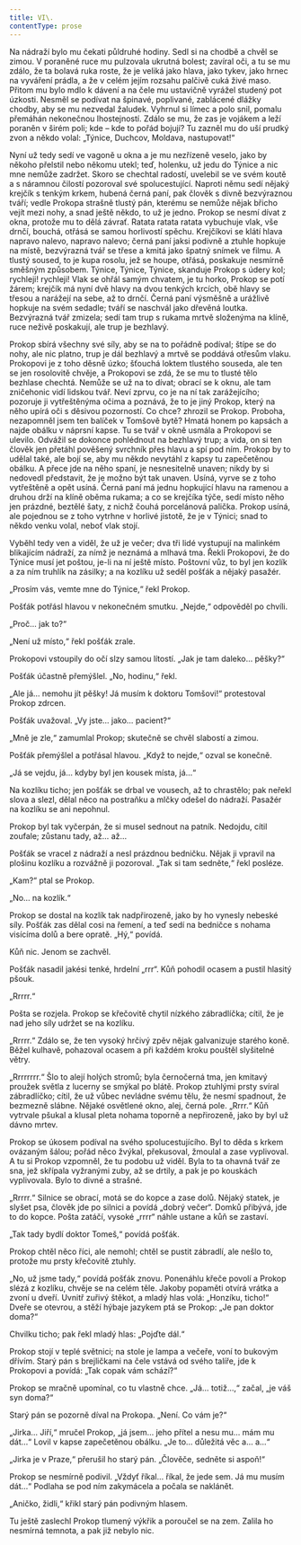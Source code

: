 ```yaml
---
title: VI\.
contentType: prose
---
```


  

Na nádraží bylo mu čekati půldruhé hodiny. Sedl si na chodbě a chvěl se zimou. V poraněné ruce mu pulzovala ukrutná bolest; zavíral oči, a tu se mu zdálo, že ta bolavá ruka roste, že je veliká jako hlava, jako tykev, jako hrnec na vyváření prádla, a že v celém jejím rozsahu palčivě cuká živé maso. Přitom mu bylo mdlo k dávení a na čele mu ustavičně vyrážel studený pot úzkosti. Nesměl se podívat na špinavé, poplivané, zablácené dlážky chodby, aby se mu nezvedal žaludek. Vyhrnul si límec a polo snil, pomalu přemáhán nekonečnou lhostejností. Zdálo se mu, že zas je vojákem a leží poraněn v širém poli; kde – kde to pořád bojují? Tu zazněl mu do uší prudký zvon a někdo volal: „Týnice, Duchcov, Moldava, nastupovat!“

Nyní už tedy sedí ve vagoně u okna a je mu nezřízeně veselo, jako by někoho přelstil nebo někomu utekl; teď, holenku, už jedu do Týnice a nic mne nemůže zadržet. Skoro se chechtal radostí, uvelebil se ve svém koutě a s náramnou čilostí pozoroval své spolucestující. Naproti němu sedí nějaký krejčík s tenkým krkem, hubená černá paní, pak člověk s divně bezvýraznou tváří; vedle Prokopa strašně tlustý pán, kterému se nemůže nějak břicho vejít mezi nohy, a snad ještě někdo, to už je jedno. Prokop se nesmí dívat z okna, protože mu to dělá závrať. Ratata ratata ratata vybuchuje vlak, vše drnčí, bouchá, otřásá se samou horlivostí spěchu. Krejčíkovi se klátí hlava napravo nalevo, napravo nalevo; černá paní jaksi podivně a ztuhle hopkuje na místě, bezvýrazná tvář se třese a kmitá jako špatný snímek ve filmu. A tlustý soused, to je kupa rosolu, jež se houpe, otřásá, poskakuje nesmírně směšným způsobem. Týnice, Týnice, Týnice, skanduje Prokop s údery kol; rychleji! rychleji! Vlak se ohřál samým chvatem, je tu horko, Prokop se potí žárem; krejčík má nyní dvě hlavy na dvou tenkých krcích, obě hlavy se třesou a narážejí na sebe, až to drnčí. Černá paní výsměšně a urážlivě hopkuje na svém sedadle; tváří se naschvál jako dřevěná loutka. Bezvýrazná tvář zmizela; sedí tam trup s rukama mrtvě složenýma na klíně, ruce neživě poskakují, ale trup je bezhlavý.

Prokop sbírá všechny své síly, aby se na to pořádně podíval; štípe se do nohy, ale nic platno, trup je dál bezhlavý a mrtvě se poddává otřesům vlaku. Prokopovi je z toho děsně úzko; šťouchá loktem tlustého souseda, ale ten se jen rosolovitě chvěje, a Prokopovi se zdá, že se mu to tlusté tělo bezhlase chechtá. Nemůže se už na to dívat; obrací se k oknu, ale tam zničehonic vidí lidskou tvář. Neví zprvu, co je na ní tak zarážejícího; pozoruje ji vytřeštěnýma očima a poznává, že to je jiný Prokop, který na něho upírá oči s děsivou pozorností. Co chce? zhrozil se Prokop. Proboha, nezapomněl jsem ten balíček v Tomšově bytě? Hmatá honem po kapsách a najde obálku v náprsní kapse. Tu se tvář v okně usmála a Prokopovi se ulevilo. Odvážil se dokonce pohlédnout na bezhlavý trup; a vida, on si ten člověk jen přetáhl pověšený svrchník přes hlavu a spí pod ním. Prokop by to udělal také, ale bojí se, aby mu někdo nevytáhl z kapsy tu zapečetěnou obálku. A přece jde na něho spaní, je nesnesitelně unaven; nikdy by si nedovedl představit, že je možno být tak unaven. Usíná, vyrve se z toho vytřeštěně a opět usíná. Černá paní má jednu hopkující hlavu na ramenou a druhou drží na klíně oběma rukama; a co se krejčíka týče, sedí místo něho jen prázdné, beztělé šaty, z nichž čouhá porcelánová palička. Prokop usíná, ale pojednou se z toho vytrhne v horlivé jistotě, že je v Týnici; snad to někdo venku volal, neboť vlak stojí.

Vyběhl tedy ven a viděl, že už je večer; dva tři lidé vystupují na malinkém blikajícím nádraží, za nímž je neznámá a mlhavá tma. Řekli Prokopovi, že do Týnice musí jet poštou, je-li na ní ještě místo. Poštovní vůz, to byl jen kozlík a za ním truhlík na zásilky; a na kozlíku už seděl pošťák a nějaký pasažér.

„Prosím vás, vemte mne do Týnice,“ řekl Prokop.

Pošťák potřásl hlavou v nekonečném smutku. „Nejde,“ odpověděl po chvíli.

„Proč… jak to?“

„Není už místo,“ řekl pošťák zrale.

Prokopovi vstoupily do očí slzy samou lítostí. „Jak je tam daleko… pěšky?“

Pošťák účastně přemýšlel. „No, hodinu,“ řekl.

„Ale já… nemohu jít pěšky! Já musím k doktoru Tomšovi!“ protestoval Prokop zdrcen.

Pošťák uvažoval. „Vy jste… jako… pacient?“

„Mně je zle,“ zamumlal Prokop; skutečně se chvěl slabostí a zimou.

Pošťák přemýšlel a potřásal hlavou. „Když to nejde,“ ozval se konečně.

„Já se vejdu, já… kdyby byl jen kousek místa, já…“

Na kozlíku ticho; jen pošťák se drbal ve vousech, až to chrastělo; pak neřekl slova a slezl, dělal něco na postraňku a mlčky odešel do nádraží. Pasažér na kozlíku se ani nepohnul.

Prokop byl tak vyčerpán, že si musel sednout na patník. Nedojdu, cítil zoufale; zůstanu tady, až… až…

Pošťák se vracel z nádraží a nesl prázdnou bedničku. Nějak ji vpravil na plošinu kozlíku a rozvážně ji pozoroval. „Tak si tam sedněte,“ řekl posléze.

„Kam?“ ptal se Prokop.

„No… na kozlík.“

Prokop se dostal na kozlík tak nadpřirozeně, jako by ho vynesly nebeské síly. Pošťák zas dělal cosi na řemení, a teď sedí na bedničce s nohama visícíma dolů a bere opratě. „Hý,“ povídá.

Kůň nic. Jenom se zachvěl.

Pošťák nasadil jakési tenké, hrdelní „rrr“. Kůň pohodil ocasem a pustil hlasitý pšouk.

„Rrrrr.“

Pošta se rozjela. Prokop se křečovitě chytil nízkého zábradlíčka; cítil, že je nad jeho síly udržet se na kozlíku.

„Rrrrr.“ Zdálo se, že ten vysoký hrčivý zpěv nějak galvanizuje starého koně. Běžel kulhavě, pohazoval ocasem a při každém kroku pouštěl slyšitelné větry.

„Rrrrrrrr.“ Šlo to alejí holých stromů; byla černočerná tma, jen kmitavý proužek světla z lucerny se smýkal po blátě. Prokop ztuhlými prsty svíral zábradlíčko; cítil, že už vůbec nevládne svému tělu, že nesmí spadnout, že bezmezně slábne. Nějaké osvětlené okno, alej, černá pole. „Rrrr.“ Kůň vytrvale pšukal a klusal pleta nohama toporně a nepřirozeně, jako by byl už dávno mrtev.

Prokop se úkosem podíval na svého spolucestujícího. Byl to děda s krkem ovázaným šálou; pořád něco žvýkal, překusoval, žmoulal a zase vyplivoval. A tu si Prokop vzpomněl, že tu podobu už viděl. Byla to ta ohavná tvář ze sna, jež skřípala vyžranými zuby, až se drtily, a pak je po kouskách vyplivovala. Bylo to divné a strašné.

„Rrrrr.“ Silnice se obrací, motá se do kopce a zase dolů. Nějaký statek, je slyšet psa, člověk jde po silnici a povídá „dobrý večer“. Domků přibývá, jde to do kopce. Pošta zatáčí, vysoké „rrrr“ náhle ustane a kůň se zastaví.

„Tak tady bydlí doktor Tomeš,“ povídá pošťák.

Prokop chtěl něco říci, ale nemohl; chtěl se pustit zábradlí, ale nešlo to, protože mu prsty křečovitě ztuhly.

„No, už jsme tady,“ povídá pošťák znovu. Ponenáhlu křeče povolí a Prokop slézá z kozlíku, chvěje se na celém těle. Jakoby popaměti otvírá vrátka a zvoní u dveří. Uvnitř zuřivý štěkot, a mladý hlas volá: „Honzíku, ticho!“ Dveře se otevrou, a stěží hýbaje jazykem ptá se Prokop: „Je pan doktor doma?“

Chvilku ticho; pak řekl mladý hlas: „Pojďte dál.“

Prokop stojí v teplé světnici; na stole je lampa a večeře, voní to bukovým dřívím. Starý pán s brejličkami na čele vstává od svého talíře, jde k Prokopovi a povídá: „Tak copak vám schází?“

Prokop se mračně upomínal, co tu vlastně chce. „Já… totiž…,“ začal, „je váš syn doma?“

Starý pán se pozorně díval na Prokopa. „Není. Co vám je?“

„Jirka… Jiří,“ mručel Prokop, „já jsem… jeho přítel a nesu mu… mám mu dát…“ Lovil v kapse zapečetěnou obálku. „Je to… důležitá věc a… a…“

„Jirka je v Praze,“ přerušil ho starý pán. „Člověče, sedněte si aspoň!“

Prokop se nesmírně podivil. „Vždyť říkal… říkal, že jede sem. Já mu musím dát…“ Podlaha se pod ním zakymácela a počala se naklánět.

„Aničko, židli,“ křikl starý pán podivným hlasem.

Tu ještě zaslechl Prokop tlumený výkřik a poroučel se na zem. Zalila ho nesmírná temnota, a pak již nebylo nic.
